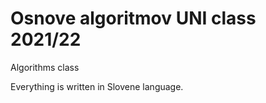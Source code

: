 # Osnove algoritmov UNI class 2021/22

Algorithms class

Everything is written in Slovene language.
